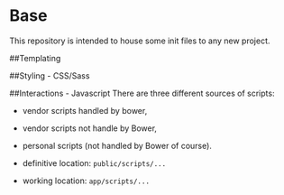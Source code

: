# Base

This repository is intended to house some init files to any new project.

##Templating

##Styling - CSS/Sass

##Interactions - Javascript
There are three different sources of scripts:
* vendor scripts handled by bower,
* vendor scripts not handle by Bower,
* personal scripts (not handled by Bower of course).


* definitive location: `public/scripts/...`
* working location: `app/scripts/...`

